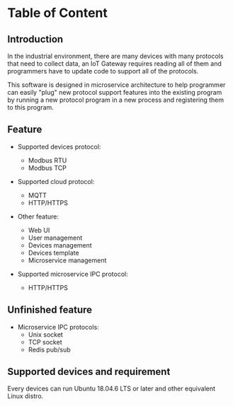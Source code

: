 # Table of Content

## Introduction

In the industrial environment, there are many devices with many protocols that need to collect data, an IoT Gateway requires reading all of them and programmers have to update code to support all of the protocols.

This software is designed in microservice architecture to help programmer can easily "plug" new protocol support features into the existing program by running a new protocol program in a new process and registering them to this program.

## Feature

- Supported devices protocol:

  - Modbus RTU
  - Modbus TCP

- Supported cloud protocol:

  - MQTT
  - HTTP/HTTPS

- Other feature:

  - Web UI
  - User management
  - Devices management
  - Devices template
  - Microservice management

- Supported microservice IPC protocol:

  - HTTP/HTTPS

## Unfinished feature

<!-- - Supported devices protocol:

- Supported cloud protocol:

- Other feature: -->

- Microservice IPC protocols:
  - Unix socket
  - TCP socket
  - Redis pub/sub

## Supported devices and requirement

Every devices can run Ubuntu 18.04.6 LTS or later and other equivalent Linux distro.
